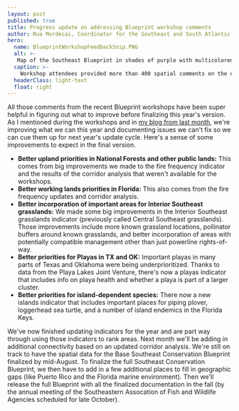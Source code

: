 ```yaml
---
layout: post
published: true
title: Progress update on addressing Blueprint workshop comments
author: Rua Mordecai, Coordinator for the Southeast and South Atlantic Blueprints
hero:
  name: BlueprintWorkshopFeedbackSnip.PNG
  alt: >-
   Map of the Southeast Blueprint in shades of purple with multicolored polygons drawn on top of it, representing spatially explicit workshop comments.
  caption: >-
    Workshop attendees provided more than 400 spatial comments on the draft version of Southeast Conservation Blueprint 2022.
  headerClass: light-text
  float: right
---
```

All those comments from the recent Blueprint workshops have been super helpful in figuring out what to improve before finalizing this year's version. As I mentioned during the workshops and in [my blog from last month](https://secassoutheast.org/2022/05/26/Results-from-draft-Blueprint-review-at-workshops-and-next-steps.html), we're improving what we can this year and documenting issues we can't fix so we can cue them up for next year's update cycle. Here's a sense of some improvements to expect in the final version.<!--more-->

- <b>Better upland priorities in National Forests and other public lands:</b> This comes from big improvements we made to the fire frequency indicator and the results of the corridor analysis that weren't available for the workshops.
- <b>Better working lands priorities in Florida:</b> This also comes from the fire frequency updates and corridor analysis.
- <b>Better incorporation of important areas for Interior Southeast grasslands:</b> We made some big improvements in the Interior Southeast grasslands indicator (previously called Central Southeast grasslands). Those improvements include more known grassland locations, pollinator buffers around known grasslands, and better incorporation of areas with potentially compatible management other than just powerline rights-of-way.  
- <b>Better priorities for Playas in TX and OK:</b> Important playas in many parts of Texas and Oklahoma were being underprioritized. Thanks to data from the Playa Lakes Joint Venture, there's now a playas indicator that includes info on playa health and whether a playa is part of a larger cluster.
- <b>Better priorities for island-dependent species:</b> There now a new islands indicator that includes important places for piping plover, loggerhead sea turtle, and a number of island endemics in the Florida Keys.

We've now finished updating indicators for the year and are part way through using those indicators to rank areas. Next month we'll be adding in additional connectivity based on an updated corridor analysis. We're still on track to have the spatial data for the Base Southeast Conservation Blueprint finalized by mid-August. To finalize the full Southeast Conservation Blueprint, we then have to add in a few additional places to fill in geographic gaps (like Puerto Rico and the Florida marine environment). Then we'll release the full Blueprint with all the finalized documentation in the fall (by the annual meeting of the Southeastern Assocation of Fish and Wildlife Agencies scheduled for late October).
